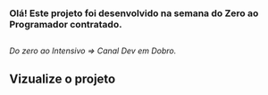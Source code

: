 ### Olá! Este projeto foi desenvolvido na semana do Zero ao Programador contratado. 
##
*Do zero ao Intensivo => Canal Dev em Dobro.*

## Vizualize o projeto
